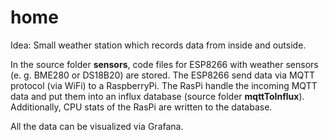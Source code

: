 # home

Idea: Small weather station which records data from inside and outside.

In the source folder <b>sensors</b>, code files for ESP8266 with weather sensors (e. g. BME280 or DS18B20) are stored. The ESP8266 send data via MQTT protocol (via WiFi) to a RaspberryPi. The RasPi handle the incoming MQTT data and put them into an influx database (source folder <b>mqttToInflux</b>).
Additionally, CPU stats of the RasPi are written to the database.

All the data can be visualized via Grafana.
